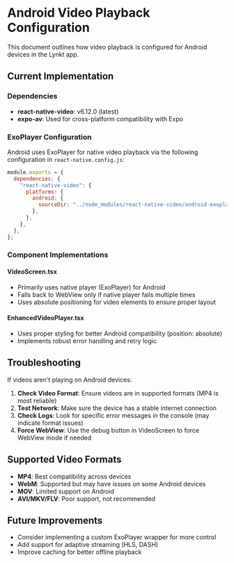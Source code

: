 # Android Video Playback Configuration

This document outlines how video playback is configured for Android devices in the Lynkt app.

## Current Implementation

### Dependencies
- **react-native-video**: v6.12.0 (latest)
- **expo-av**: Used for cross-platform compatibility with Expo

### ExoPlayer Configuration
Android uses ExoPlayer for native video playback via the following configuration in `react-native.config.js`:

```javascript
module.exports = {
  dependencies: {
    "react-native-video": {
      platforms: {
        android: {
          sourceDir: "../node_modules/react-native-video/android-exoplayer",
        },
      },
    },
  },
};
```

### Component Implementations

#### VideoScreen.tsx
- Primarily uses native player (ExoPlayer) for Android
- Falls back to WebView only if native player fails multiple times
- Uses absolute positioning for video elements to ensure proper layout

#### EnhancedVideoPlayer.tsx
- Uses proper styling for better Android compatibility (position: absolute)
- Implements robust error handling and retry logic

## Troubleshooting

If videos aren't playing on Android devices:

1. **Check Video Format**: Ensure videos are in supported formats (MP4 is most reliable)
2. **Test Network**: Make sure the device has a stable internet connection
3. **Check Logs**: Look for specific error messages in the console (may indicate format issues)
4. **Force WebView**: Use the debug button in VideoScreen to force WebView mode if needed

## Supported Video Formats

- **MP4**: Best compatibility across devices
- **WebM**: Supported but may have issues on some Android devices
- **MOV**: Limited support on Android
- **AVI/MKV/FLV**: Poor support, not recommended

## Future Improvements

- Consider implementing a custom ExoPlayer wrapper for more control
- Add support for adaptive streaming (HLS, DASH)
- Improve caching for better offline playback 